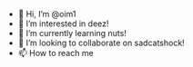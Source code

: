- 👋 Hi, I’m @oim1
- 👀 I’m interested in deez!
- 🌱 I’m currently learning nuts!
- 💞️ I’m looking to collaborate on sadcatshock!
- 📫 How to reach me 
<!---
oim1/oim1 is a ✨ special ✨ repository because its `README.md` (this file) appears on your GitHub profile.
You can click the Preview link to take a look at your changes.
--->
